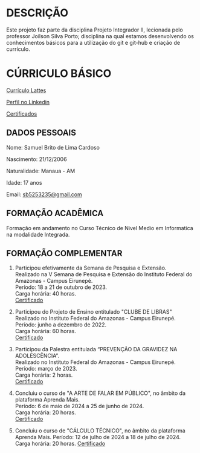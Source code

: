 # DESCRIÇÃO

Este projeto faz parte da disciplina Projeto Integrador II, lecionada pelo professor Joilson Silva Porto; disciplina na qual estamos desenvolvendo os conhecimentos básicos para a utilização do git e git-hub e criação de currículo.

# CÚRRICULO BÁSICO

[Currículo Lattes](https://lattes.cnpq.br/5382942430039075)

[Perfil no Linkedin](www.linkedin.com/in/samuel-brito-238531280)

[Certificados](https://drive.google.com/drive/folders/1LPCaX_qGSNDzWtS83QwUIMfyPUQACyci?usp=drive_link)

## DADOS PESSOAIS

Nome: Samuel Brito de Lima Cardoso

Nascimento: 21/12/2006

Naturalidade: Manaua - AM

Idade: 17 anos

Email: sb5253235@gmail.com

## FORMAÇÃO ACADÊMICA
Formação em andamento no Curso Técnico de Nivel Medio em Informatica na modalidade Integrada.

## FORMAÇÃO COMPLEMENTAR

1. Participou efetivamente da Semana de Pesquisa e Extensão.\
   Realizado na V Semana de Pesquisa e Extensão do Instituto Federal do Amazonas - Campus Eirunepé.\
   Período: 18 a 21 de outubro de 2023.\
   Carga horária: 40 horas.\
   [Certificado](https://drive.google.com/file/d/1YSEvOEGmyiZxSc1B-OJkK2fBd1000vbD/view?usp=drive_link)
   
3. Participou do Projeto de Ensino entitulado "CLUBE DE LIBRAS"\
   Realizado no Instituto Federal do Amazonas - Campus Eirunepé.\
   Período: junho a dezembro de 2022.\
   Carga horária: 60 horas.\
   [Certificado](https://drive.google.com/file/d/1LFBRqJUuA-eOUVWZS3V3J4ywY1rFRdUQ/view?usp=drive_link)
  
4. Participou da Palestra entitulada “PREVENÇÃO DA GRAVIDEZ NA ADOLESCÊNCIA”.\
   Realizado no Instituto Federal do Amazonas - Campus Eirunepé.\
   Período: março de 2023.\
   Carga horária: 2 horas.\
   [Certificado]([https://drive.google.com/file/d/1LFBRqJUuA-eOUVWZS3V3J4ywY1rFRdUQ/view?usp=drive_link](https://drive.google.com/file/d/1XSHRfuM9zq3T3sphNKH9fS3hmeXs9gob/view?usp=drive_link))

5. Concluiu o curso de "A ARTE DE FALAR EM PÚBLICO", no âmbito da plataforma Aprenda Mais.\
   Período: 6 de maio de 2024 a 25 de junho de 2024.\
   Carga horária: 20 horas.\
   [Certificado](https://drive.google.com/file/d/1ITq_i8kvjmw9ac1eyIZsrSdIpBpaVRpI/view?usp=drive_link)
   
6. Concluiu o curso de "CÁLCULO TÉCNICO", no âmbito da plataforma Aprenda Mais.
   Período: 12 de julho de 2024 a 18 de julho de 2024.
   Carga horária: 20 horas.
   [Certificado](https://drive.google.com/file/d/1Idq5_1SuO7L4VyNSQ1njTdNmPUz_vvNl/view?usp=drive_link)
